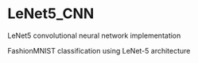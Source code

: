 # LeNet5_CNN
  LeNet5 convolutional neural network implementation

  FashionMNIST classification using LeNet-5 architecture

  
